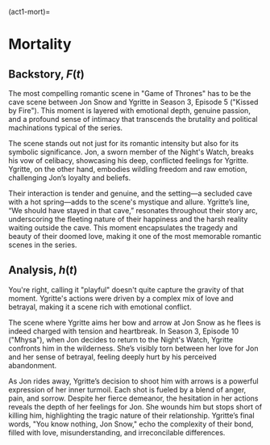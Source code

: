 (act1-mort)=
# Mortality

## Backstory, $F(t)$

The most compelling romantic scene in "Game of Thrones" has to be the cave scene between Jon Snow and Ygritte in Season 3, Episode 5 ("Kissed by Fire"). This moment is layered with emotional depth, genuine passion, and a profound sense of intimacy that transcends the brutality and political machinations typical of the series.

The scene stands out not just for its romantic intensity but also for its symbolic significance. Jon, a sworn member of the Night's Watch, breaks his vow of celibacy, showcasing his deep, conflicted feelings for Ygritte. Ygritte, on the other hand, embodies wildling freedom and raw emotion, challenging Jon’s loyalty and beliefs.

Their interaction is tender and genuine, and the setting—a secluded cave with a hot spring—adds to the scene's mystique and allure. Ygritte’s line, “We should have stayed in that cave,” resonates throughout their story arc, underscoring the fleeting nature of their happiness and the harsh reality waiting outside the cave. This moment encapsulates the tragedy and beauty of their doomed love, making it one of the most memorable romantic scenes in the series.

## Analysis, $h(t)$

You're right, calling it "playful" doesn't quite capture the gravity of that moment. Ygritte's actions were driven by a complex mix of love and betrayal, making it a scene rich with emotional conflict.

The scene where Ygritte aims her bow and arrow at Jon Snow as he flees is indeed charged with tension and heartbreak. In Season 3, Episode 10 ("Mhysa"), when Jon decides to return to the Night's Watch, Ygritte confronts him in the wilderness. She’s visibly torn between her love for Jon and her sense of betrayal, feeling deeply hurt by his perceived abandonment.

As Jon rides away, Ygritte’s decision to shoot him with arrows is a powerful expression of her inner turmoil. Each shot is fueled by a blend of anger, pain, and sorrow. Despite her fierce demeanor, the hesitation in her actions reveals the depth of her feelings for Jon. She wounds him but stops short of killing him, highlighting the tragic nature of their relationship. Ygritte’s final words, "You know nothing, Jon Snow," echo the complexity of their bond, filled with love, misunderstanding, and irreconcilable differences.

